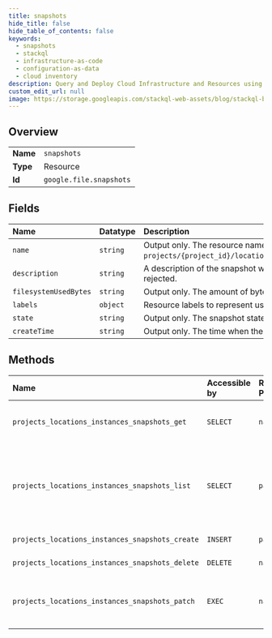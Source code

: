 ```yaml
---
title: snapshots
hide_title: false
hide_table_of_contents: false
keywords:
  - snapshots
  - stackql
  - infrastructure-as-code
  - configuration-as-data
  - cloud inventory
description: Query and Deploy Cloud Infrastructure and Resources using SQL
custom_edit_url: null
image: https://storage.googleapis.com/stackql-web-assets/blog/stackql-blog-post-featured-image.png
---
```

  
    

## Overview
<table><tbody>
<tr><td><b>Name</b></td><td><code>snapshots</code></td></tr>
<tr><td><b>Type</b></td><td>Resource</td></tr>
<tr><td><b>Id</b></td><td><code>google.file.snapshots</code></td></tr>
</tbody></table>

## Fields
| Name | Datatype | Description |
|:-----|:---------|:------------|
| `name` | `string` | Output only. The resource name of the snapshot, in the format `projects/{project_id}/locations/{location_id}/instances/{instance_id}/snapshots/{snapshot_id}`. |
| `description` | `string` | A description of the snapshot with 2048 characters or less. Requests with longer descriptions will be rejected. |
| `filesystemUsedBytes` | `string` | Output only. The amount of bytes needed to allocate a full copy of the snapshot content |
| `labels` | `object` | Resource labels to represent user provided metadata. |
| `state` | `string` | Output only. The snapshot state. |
| `createTime` | `string` | Output only. The time when the snapshot was created. |
## Methods
| Name | Accessible by | Required Params | Description |
|:-----|:--------------|:----------------|:------------|
| `projects_locations_instances_snapshots_get` | `SELECT` | `name` | Gets the details of a specific snapshot. |
| `projects_locations_instances_snapshots_list` | `SELECT` | `parent` | Lists all snapshots in a project for either a specified location or for all locations. |
| `projects_locations_instances_snapshots_create` | `INSERT` | `parent` | Creates a snapshot. |
| `projects_locations_instances_snapshots_delete` | `DELETE` | `name` | Deletes a snapshot. |
| `projects_locations_instances_snapshots_patch` | `EXEC` | `name` | Updates the settings of a specific snapshot. |
